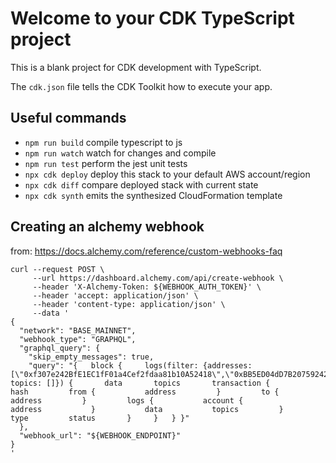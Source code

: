 # Welcome to your CDK TypeScript project

This is a blank project for CDK development with TypeScript.

The `cdk.json` file tells the CDK Toolkit how to execute your app.

## Useful commands

-   `npm run build` compile typescript to js
-   `npm run watch` watch for changes and compile
-   `npm run test` perform the jest unit tests
-   `npx cdk deploy` deploy this stack to your default AWS account/region
-   `npx cdk diff` compare deployed stack with current state
-   `npx cdk synth` emits the synthesized CloudFormation template

## Creating an alchemy webhook

from: https://docs.alchemy.com/reference/custom-webhooks-faq

```
curl --request POST \
     --url https://dashboard.alchemy.com/api/create-webhook \
     --header 'X-Alchemy-Token: ${WEBHOOK_AUTH_TOKEN}' \
     --header 'accept: application/json' \
     --header 'content-type: application/json' \
     --data '
{
  "network": "BASE_MAINNET",
  "webhook_type": "GRAPHQL",
  "graphql_query": {
    "skip_empty_messages": true,
    "query": "{   block {     logs(filter: {addresses: [\"0xf307e242BfE1EC1fF01a4Cef2fdaa81b10A52418\",\"0xBB5ED04dD7B207592429eb8d599d103CCad646c4\"], topics: []}) {       data       topics       transaction {         hash         from {           address         }         to {           address         }         logs {           account {             address           }           data           topics         }         type         status       }     }   } }"
  },
  "webhook_url": "${WEBHOOK_ENDPOINT}"
}
'
```
